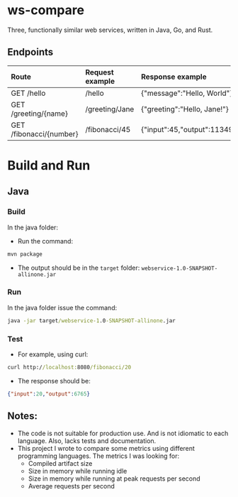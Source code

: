 # ws-compare
Three, functionally similar web services, written in Java, Go, and Rust.


## Endpoints

| Route                    | Request example  | Response example                  |
|:-------------------------|:-----------------|:----------------------------------|
| GET /hello               | /hello           | {"message":"Hello, World"}        |
| GET /greeting/{name}     | /greeting/Jane   | {"greeting":"Hello, Jane!"}       |
| GET /fibonacci/{number}  | /fibonacci/45    | {"input":45,"output":1134903170}  |


# Build and Run
## Java
### Build
In the java folder:
* Run the command: 
```cmd
mvn package
```  
* The output should be in the ```target``` folder: 
```webservice-1.0-SNAPSHOT-allinone.jar```

### Run
In the java folder issue the command: 
```cmd
java -jar target/webservice-1.0-SNAPSHOT-allinone.jar
```
### Test
* For example, using curl:  
```cmd
curl http://localhost:8080/fibonacci/20
```
* The response should be:
```json
{"input":20,"output":6765}
```


## Notes:
- The code is not suitable for production use. And is not idiomatic to each language. Also, lacks tests and documentation.
- This project I wrote to compare some metrics using different programming languages. The metrics I was looking for:
    - Compiled artifact size
    - Size in memory while running idle
    - Size in memory while running at peak requests per second
    - Average requests per second

